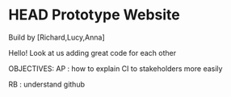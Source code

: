 HEAD
Prototype Website
=================

Build by [Richard,Lucy,Anna]

Hello! Look at us adding great code for each other

OBJECTIVES:
AP : how to explain CI to stakeholders more easily

RB : understand github